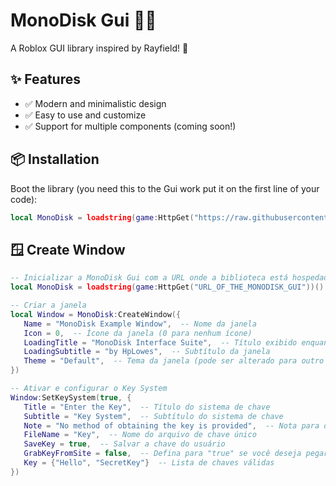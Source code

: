 # MonoDisk Gui 🌙💾  
A Roblox GUI library inspired by Rayfield! 🚀  

## ✨ Features  
- ✅ Modern and minimalistic design  
- ✅ Easy to use and customize  
- ✅ Support for multiple components (coming soon!)  

## 📦 Installation  
Boot the library (you need this to the Gui work put it on the first line of your code):  

```lua
local MonoDisk = loadstring(game:HttpGet("https://raw.githubusercontent.com/CodesByChico/MonoDisk-GUI/refs/heads/main/library.lua"))()
```
## 🪟 Create Window

```lua
-- Inicializar a MonoDisk Gui com a URL onde a biblioteca está hospedada
local MonoDisk = loadstring(game:HttpGet("URL_OF_THE_MONODISK_GUI"))()

-- Criar a janela
local Window = MonoDisk:CreateWindow({
   Name = "MonoDisk Example Window",  -- Nome da janela
   Icon = 0,  -- Ícone da janela (0 para nenhum ícone)
   LoadingTitle = "MonoDisk Interface Suite",  -- Título exibido enquanto a janela carrega
   LoadingSubtitle = "by HpLowes",  -- Subtítulo da janela
   Theme = "Default",  -- Tema da janela (pode ser alterado para outro tema)
})

-- Ativar e configurar o Key System
Window:SetKeySystem(true, {
   Title = "Enter the Key",  -- Título do sistema de chave
   Subtitle = "Key System",  -- Subtítulo do sistema de chave
   Note = "No method of obtaining the key is provided",  -- Nota para o usuário
   FileName = "Key",  -- Nome do arquivo de chave único
   SaveKey = true,  -- Salvar a chave do usuário
   GrabKeyFromSite = false,  -- Defina para "true" se você deseja pegar a chave de um site externo (por exemplo, pastebin)
   Key = {"Hello", "SecretKey"}  -- Lista de chaves válidas
})
```

